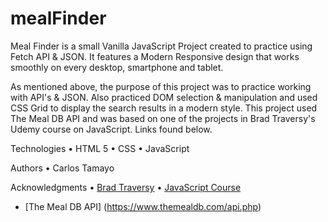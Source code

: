# mealFinder
Meal Finder is a small Vanilla JavaScript Project created to practice using Fetch API & JSON.  It features a Modern Responsive design that works smoothly on every desktop, smartphone and tablet.

As mentioned above, the purpose of this project was to practice working with API's & JSON. Also practiced DOM selection & manipulation and used CSS Grid to display the search results in a modern style. This project used The Meal DB API and was based on one of the projects in Brad Traversy's Udemy course on JavaScript. Links found below. 

Technologies
	• HTML 5
	• CSS
	• JavaScript 
  
Authors
	• Carlos Tamayo
  
Acknowledgments
• [Brad Traversy](https://www.udemy.com/user/brad-traversy/)
• [JavaScript Course](https://www.udemy.com/course/web-projects-with-vanilla-javascript/)
* [The Meal DB API] (https://www.themealdb.com/api.php)
